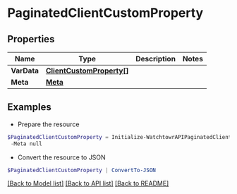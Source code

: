# PaginatedClientCustomProperty
## Properties

Name | Type | Description | Notes
------------ | ------------- | ------------- | -------------
**VarData** | [**ClientCustomProperty[]**](ClientCustomProperty.md) |  | 
**Meta** | [**Meta**](Meta.md) |  | 

## Examples

- Prepare the resource
```powershell
$PaginatedClientCustomProperty = Initialize-WatchtowrAPIPaginatedClientCustomProperty  -VarData null `
 -Meta null
```

- Convert the resource to JSON
```powershell
$PaginatedClientCustomProperty | ConvertTo-JSON
```

[[Back to Model list]](../README.md#documentation-for-models) [[Back to API list]](../README.md#documentation-for-api-endpoints) [[Back to README]](../README.md)

